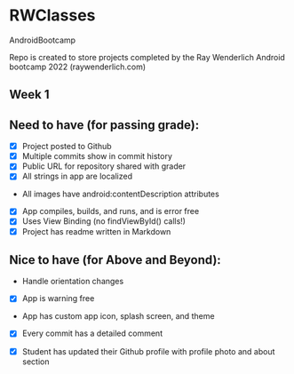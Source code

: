 # RWClasses
 AndroidBootcamp

Repo is created to store projects completed by the Ray Wenderlich Android bootcamp 2022 (raywenderlich.com)

## Week 1

## Need to have (for passing grade):
- [x] Project posted to Github 
- [x] Multiple commits show in commit history
- [x] Public URL for repository shared with grader
- [x] All strings in app are localized
- All images have android:contentDescription attributes
- [x] App compiles, builds, and runs, and is error free
- [x] Uses View Binding (no findViewById() calls!)
- [x] Project has readme written in Markdown

## Nice to have (for Above and Beyond):
- Handle orientation changes
- [x] App is warning free
- App has custom app icon, splash screen, and theme
- [x] Every commit has a detailed comment
- [x] Student has updated their Github profile with profile photo and about section

